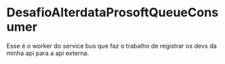 # DesafioAlterdataProsoftQueueConsumer
Esse é o worker do service bus que faz o trabalho de registrar os devs da minha api para a api externa.
